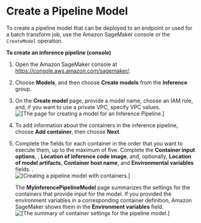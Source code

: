 # Create a Pipeline Model<a name="inference-pipeline-create-console"></a>

To create a pipeline model that can be deployed to an endpoint or used for a batch transform job, use the Amazon SageMaker console or the `CreateModel` operation\. 

**To create an inference pipeline \(console\)**

1. Open the Amazon SageMaker console at [https://console\.aws\.amazon\.com/sagemaker/](https://console.aws.amazon.com/sagemaker/)\.

1. Choose **Models**, and then choose **Create models** from the **Inference** group\. 

1. On the **Create model** page, provide a model name, choose an IAM role, and, if you want to use a private VPC, specify VPC values\.   
![\[The page for creating a model for an Inference Pipeline.\]](http://docs.aws.amazon.com/sagemaker/latest/dg/images/create-pipeline-model.png)

1. To add information about the containers in the inference pipeline, choose **Add container**, then choose **Next**\.

1. Complete the fields for each container in the order that you want to execute them, up to the maximum of five\. Complete the **Container input options**, , **Location of inference code image**, and, optionally, **Location of model artifacts**, **Container host name**, and **Environmental variables** fields\. \.  
![\[Creating a pipeline model with containers.\]](http://docs.aws.amazon.com/sagemaker/latest/dg/images/create-pipeline-model-containers.png)

   The **MyInferencePipelineModel** page summarizes the settings for the containers that provide input for the model\. If you provided the environment variables in a corresponding container definition, Amazon SageMaker shows them in the **Environment variables** field\.  
![\[The summary of container settings for the pipeline model.\]](http://docs.aws.amazon.com/sagemaker/latest/dg/images/pipeline-MyInferencePipelinesModel-recap.png)